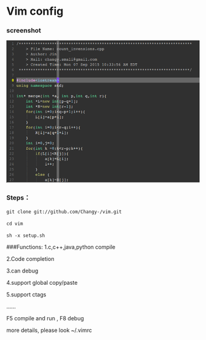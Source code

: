 # Vim config


### screenshot

![screenshot.png](screenshot.png)

### Steps：

`git clone git://github.com/Changy-/vim.git`

`cd vim`

`sh -x setup.sh`

###Functions:
1.c,c++,java,python compile

2.Code completion

3.can debug

4.support global copy/paste

5.support ctags

......



F5 compile and run ,  F8 debug

more details, please look ~/.vimrc
